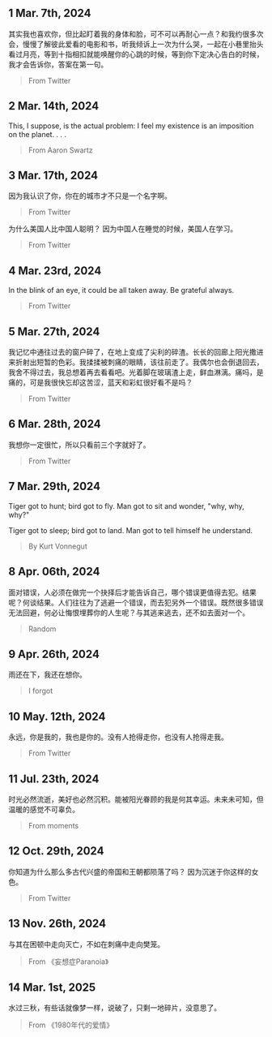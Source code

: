 ## 1 Mar. 7th, 2024
其实我也喜欢你，但比起盯着我的身体和脸，可不可以再耐心一点？和我约很多次会，慢慢了解彼此爱看的电影和书，听我倾诉上一次为什么哭，一起在小巷里抬头看过月亮，等到十指相扣就能唤醒你的心跳的时候，等到你下定决心告白的时候，我才会告诉你，答案在第一句。
> From Twitter

## 2 Mar. 14th, 2024
This, I suppose, is the actual problem: I feel my existence is an imposition on the planet. . . .
> From Aaron Swartz

## 3 Mar. 17th, 2024
因为我认识了你，你在的城市才不只是一个名字啊。
> From Twitter

为什么美国人比中国人聪明？
因为中国人在睡觉的时候，美国人在学习。
> From Twitter

## 4 Mar. 23rd, 2024
In the blink of an eye, it could be all taken away. Be grateful always. 
> From Twitter

## 5 Mar. 27th, 2024
我记忆中通往过去的窗户碎了，在地上变成了尖利的碎渣。长长的回廊上阳光撒进来折射出短暂的色彩。我揉揉被刺痛的眼睛，该往前走了。我偶尔也会倒退回去，我舍不得过去，我总想着再去看看吧。光着脚在玻璃渣上走，鲜血淋漓。痛吗，是痛的，可是我很快忘却这苦涩，蓝天和彩虹很好看不是吗？
> From Twitter

## 6 Mar. 28th, 2024
我想你一定很忙，所以只看前三个字就好了。
> From Twitter

## 7 Mar. 29th, 2024
Tiger got to hunt; bird got to fly. 
Man got to sit and wonder, "why, why, why?"

Tiger got to sleep; bird got to land. 
Man got to tell himself he understand. 
> By Kurt Vonnegut

## 8 Apr. 06th, 2024
面对错误，人必须在做完一个抉择后才能告诉自己，哪个错误更值得去犯。结果呢？何谈结果。人们往往为了逃避一个错误，而去犯另外一个错误。既然很多错误无法回避，何必让悔恨埋葬你的人生呢？与其逃来逃去，还不如去面对一个。
 > Random

## 9 Apr. 26th, 2024
雨还在下，我还在想你。
> I forgot

## 10 May. 12th, 2024
永远，你是我的，我也是你的。没有人抢得走你，也没有人抢得走我。
> From Twitter

## 11 Jul. 23th, 2024
时光必然流逝，美好也必然沉积。能被阳光眷顾的我是何其幸运。未来未可知，但温暖的感觉不可辜负。
> From moments

## 12 Oct. 29th, 2024
你知道为什么那么多古代兴盛的帝国和王朝都陨落了吗？
因为沉迷于你这样的女色。
> From Twitter

## 13 Nov. 26th, 2024
与其在困顿中走向灭亡，不如在刺痛中走向樊笼。
> From 《妄想症Paranoia》

## 14 Mar. 1st, 2025
水过三秋，有些话就像梦一样，说破了，只剩一地碎片，没意思了。
> From 《1980年代的爱情》
